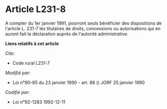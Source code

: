 # Article L231-8

A compter du 1er janvier 1991, pourront seuls bénéficier des dispositions de l'article L. 231-7 les titulaires de droits,
concessions ou autorisations qui en auront fait la déclaration auprès de l'autorité administrative.

**Liens relatifs à cet article**

_Cite_:

  - Code rural L231-7

_Modifié par_:

  - Loi n°90-85 du 23 janvier 1990 - art. 88 () JORF 25 janvier 1990

_Codifié par_:

  - Loi n°92-1283 1992-12-11
